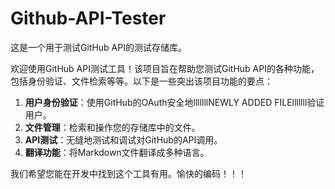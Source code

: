 # Github-API-Tester

这是一个用于测试GitHub API的测试存储库。

欢迎使用GitHub API测试工具！该项目旨在帮助您测试GitHub API的各种功能，包括身份验证、文件检索等等。以下是一些突出该项目功能的要点：

1. **用户身份验证**：使用GitHub的OAuth安全地lllllllNEWLY ADDED FILElllllll验证用户。
2. **文件管理**：检索和操作您的存储库中的文件。
3. **API测试**：无缝地测试和调试对GitHub的API调用。
4. **翻译功能**：将Markdown文件翻译成多种语言。

我们希望您能在开发中找到这个工具有用。愉快的编码！！！
